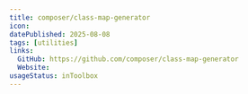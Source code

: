 ```yaml
---
title: composer/class-map-generator
icon:
datePublished: 2025-08-08
tags: [utilities]
links:
  GitHub: https://github.com/composer/class-map-generator
  Website: 
usageStatus: inToolbox
---
```



